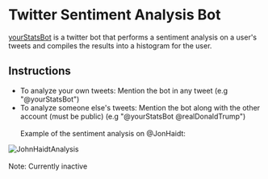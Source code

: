 
# Twitter Sentiment Analysis Bot
[yourStatsBot](https://twitter.com/yourStatsBot) is a twitter bot that performs a sentiment analysis on a user's tweets and compiles the results into a histogram for the user. 
## Instructions
* To analyze your own tweets: Mention the bot in any tweet (e.g "@yourStatsBot")  
* To analyze someone else's tweets: Mention the bot along with the other account (must be public) (e.g "@yourStatsBot @realDonaldTrump") <br/> <br/>
Example of the sentiment analysis on @JonHaidt: <br/>

![JohnHaidtAnalysis](https://user-images.githubusercontent.com/66135756/114232133-06be7080-9941-11eb-8f48-7f340639a8c5.png) <br/> <br/>
Note: Currently inactive
